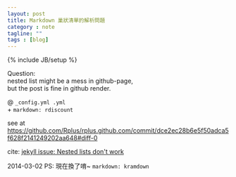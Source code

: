 ```yaml
---
layout: post
title: Markdown 巢狀清單的解析問題
category : note
tagline: ""
tags : [blog]
---
```

{% include JB/setup %}

Question:  
nested list might be a mess in github-page,  
but the post is fine in github render.

@ `_config.yml .yml`  
\+ `markdown: rdiscount`

see at <https://github.com/Rplus/rplus.github.com/commit/dce2ec28b6e5f50adca5f628f2141249202aa648#diff-0>

cite: [jekyll issue: Nested lists don't work](https://github.com/mojombo/jekyll/issues/190)


2014-03-02
PS: 現在換了唷~
`markdown: kramdown`
